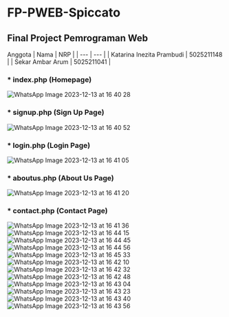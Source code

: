 # FP-PWEB-Spiccato
## Final Project Pemrograman Web 

Anggota
| Nama | NRP |
| --- | --- |
| Katarina Inezita Prambudi | 5025211148 |
| Sekar Ambar Arum | 5025211041 |

### * index.php (Homepage)
![WhatsApp Image 2023-12-13 at 16 40 28](https://github.com/katarinainezita/FP-PWEB-Spiccato/assets/90591077/7c9ba036-598b-4542-a5d2-24ce6babac79)

### * signup.php (Sign Up Page)
![WhatsApp Image 2023-12-13 at 16 40 52](https://github.com/katarinainezita/FP-PWEB-Spiccato/assets/90591077/471a3ebb-9e5d-46c5-8d18-66a9ff6a8013)

### * login.php (Login Page)
![WhatsApp Image 2023-12-13 at 16 41 05](https://github.com/katarinainezita/FP-PWEB-Spiccato/assets/90591077/e85565f3-147a-4bf4-9d5f-63faeeb05e33)

### * aboutus.php (About Us Page)
![WhatsApp Image 2023-12-13 at 16 41 20](https://github.com/katarinainezita/FP-PWEB-Spiccato/assets/90591077/5eba2fb8-4303-4163-bb94-ba4e7ebbd123)

### * contact.php (Contact Page)
![WhatsApp Image 2023-12-13 at 16 41 36](https://github.com/katarinainezita/FP-PWEB-Spiccato/assets/90591077/cca3681a-f8a7-485a-ad26-2bbd52388746)
![WhatsApp Image 2023-12-13 at 16 44 15](https://github.com/katarinainezita/FP-PWEB-Spiccato/assets/90591077/bee40b12-a3e4-4d9b-aa59-bb2e35692d87)
![WhatsApp Image 2023-12-13 at 16 44 45](https://github.com/katarinainezita/FP-PWEB-Spiccato/assets/90591077/f3b4c3d5-6f40-4991-be83-d5fa8bab2f78)
![WhatsApp Image 2023-12-13 at 16 44 56](https://github.com/katarinainezita/FP-PWEB-Spiccato/assets/90591077/30357629-2b64-4378-8bc0-6147a090720e)
![WhatsApp Image 2023-12-13 at 16 45 33](https://github.com/katarinainezita/FP-PWEB-Spiccato/assets/90591077/b813adaf-f4e1-4cb3-80e7-fcbe0fd071c4)
![WhatsApp Image 2023-12-13 at 16 42 10](https://github.com/katarinainezita/FP-PWEB-Spiccato/assets/90591077/1d492bcb-fc88-46d5-8c4f-69bc262187e2)
![WhatsApp Image 2023-12-13 at 16 42 32](https://github.com/katarinainezita/FP-PWEB-Spiccato/assets/90591077/dba1ca6a-4ff5-4d2c-974b-6996822a13b8)
![WhatsApp Image 2023-12-13 at 16 42 48](https://github.com/katarinainezita/FP-PWEB-Spiccato/assets/90591077/8c4efdbc-5dd0-45f0-ad81-c3f301ce1b6f)
![WhatsApp Image 2023-12-13 at 16 43 04](https://github.com/katarinainezita/FP-PWEB-Spiccato/assets/90591077/2029b729-f3ec-43ec-b9da-c7103db65610)
![WhatsApp Image 2023-12-13 at 16 43 23](https://github.com/katarinainezita/FP-PWEB-Spiccato/assets/90591077/88c0dd92-d3c2-49d3-905c-79bcb9416aec)
![WhatsApp Image 2023-12-13 at 16 43 40](https://github.com/katarinainezita/FP-PWEB-Spiccato/assets/90591077/6500eb0a-0d56-4c17-9454-35f31f978786)
![WhatsApp Image 2023-12-13 at 16 43 56](https://github.com/katarinainezita/FP-PWEB-Spiccato/assets/90591077/570c423c-61e8-4805-bf4b-f05b431fda3e)
